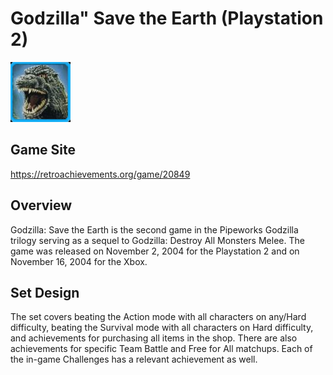 # Godzilla" Save the Earth (Playstation 2)
![Original achievement set badge](Art/steicon.png)
## Game Site
https://retroachievements.org/game/20849
## Overview
Godzilla: Save the Earth is the second game in the Pipeworks Godzilla trilogy serving as a sequel to Godzilla: Destroy All Monsters Melee. The game was released on November 2, 2004 for the Playstation 2 and on November 16, 2004 for the Xbox. 
## Set Design
The set covers beating the Action mode with all characters on any/Hard difficulty, beating the Survival mode with all characters on Hard difficulty, and achievements for purchasing all items in the shop. There are also achievements for specific Team Battle and Free for All matchups. Each of the in-game Challenges has a relevant achievement as well. 
